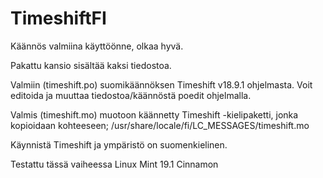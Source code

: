 # TimeshiftFI
Käännös valmiina käyttöönne, olkaa hyvä.

Pakattu kansio sisältää kaksi tiedostoa.

Valmiin (timeshift.po) suomikäännöksen Timeshift v18.9.1 ohjelmasta. Voit editoida ja muuttaa tiedostoa/käännöstä poedit ohjelmalla. 

Valmis (timeshift.mo) muotoon käännetty Timeshift -kielipaketti, jonka kopioidaan kohteeseen;
/usr/share/locale/fi/LC_MESSAGES/timeshift.mo

Käynnistä Timeshift ja ympäristö on suomenkielinen.

Testattu tässä vaiheessa Linux Mint 19.1 Cinnamon
